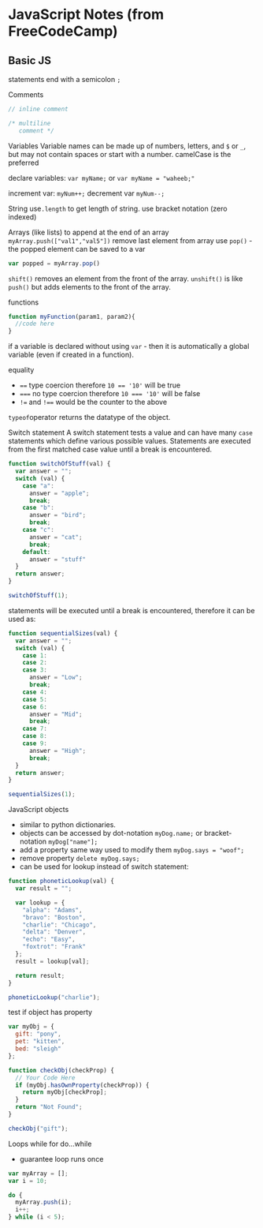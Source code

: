 # JavaScript Notes (from FreeCodeCamp)

## Basic JS
statements end with a semicolon `;`

Comments
```js
// inline comment

/* multiline
   comment */
```

Variables
Variable names can be made up of numbers, letters, and `$` or `_`, but may not contain spaces or start with a number.
camelCase is the preferred

declare variables: `var myName;` or `var myName = "waheeb;"`

increment var: `myNum++;`
decrement var `myNum--;`

String
use`.length` to get length of string.
use bracket notation (zero indexed)

Arrays (like lists)
to append at the end of an array `myArray.push(["val1","val5"])`
remove last element from array use `pop()` - the popped element can be saved to a var
```js
var popped = myArray.pop()
```
`shift()` removes an element from the front of the array.
`unshift()` is like `push()` but adds elements to the front of the array.

functions
```js
function myFunction(param1, param2){
  //code here
}
```
if a variable is declared without using `var` - then it is automatically a global variable (even if created in a function).

equality
- `==` type coercion therefore `10 == '10'` will be true
- `===` no type coercion therefore `10 === '10'` will be false
- `!=` and `!==` would be the counter to the above

`typeof`operator returns the datatype of the object.

Switch statement
A switch statement tests a value and can have many `case` statements which define various possible values. Statements are executed from the first matched case value until a break is encountered.
```js
function switchOfStuff(val) {
  var answer = "";
  switch (val) {
    case "a":
      answer = "apple";
      break;
    case "b":
      answer = "bird";
      break;
    case "c":
      answer = "cat";
      break;
    default:
      answer = "stuff"
  }
  return answer;
}

switchOfStuff(1);
```

statements will be executed until a break is encountered, therefore it can be used as:
```js
function sequentialSizes(val) {
  var answer = "";
  switch (val) {
    case 1:
    case 2:
    case 3:
      answer = "Low";
      break;
    case 4:
    case 5:
    case 6:
      answer = "Mid";
      break;
    case 7:
    case 8:
    case 9:
      answer = "High";
      break;
  }
  return answer;
}

sequentialSizes(1);
```

JavaScript objects
- similar to python dictionaries.
- objects can be accessed by dot-notation `myDog.name;` or bracket-notation `myDog["name"];`
- add a property same way used to modify them `myDog.says = "woof";`
- remove property `delete myDog.says;`
- can be used for lookup instead of switch statement:
```js
function phoneticLookup(val) {
  var result = "";

  var lookup = {
    "alpha": "Adams",
    "bravo": "Boston",
    "charlie": "Chicago",
    "delta": "Denver",
    "echo": "Easy",
    "foxtrot": "Frank"
  };
  result = lookup[val];

  return result;
}

phoneticLookup("charlie");
```

test if object has property
```js
var myObj = {
  gift: "pony",
  pet: "kitten",
  bed: "sleigh"
};

function checkObj(checkProp) {
  // Your Code Here
  if (myObj.hasOwnProperty(checkProp)) {
    return myObj[checkProp];
  }
  return "Not Found";
}

checkObj("gift");
```

Loops
while
for
do...while
- guarantee loop runs once
```js
var myArray = [];
var i = 10;

do {
  myArray.push(i);
  i++;
} while (i < 5);
```

